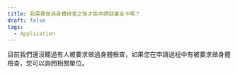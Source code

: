 ```yaml
---
title: 我需要做過身體檢查之後才能申請就業金卡嗎？
draft: false
tags:
  - Application
---
```

目前我們還沒聽過有人被要求做過身體檢查，如果您在申請過程中有被要求做身體檢查，您可以詢問相關單位。